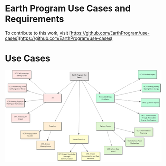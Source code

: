 # Earth Program Use Cases and Requirements

To contribute to this work, visit [https://github.com/EarthProgram/use-cases](https://github.com/EarthProgram/use-cases)

# Use Cases

![Use Case Diagram](/images/EarthProgramUseCases.png)